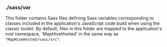 ### ./sass/var

This folder contains Sass files defining Sass variables corresponding to classes
included in the application's JavaScript code build when using the classic toolkit.
By default, files in this folder are mapped to the application's root namespace,
'MapHiveHosted' in the same way as `"MapHiveHosted/sass/src"`.